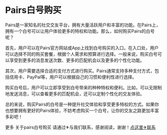 # Pairs白号购买

Pairs是一家知名的社交交友平台，拥有大量活跃用户和丰富的功能。在Pairs上，拥有一个白号可以让用户体验更多的特权和功能。那么，如何购买Pairs的白号呢？

首先，用户可以在Pairs官方网站或App上找到白号购买的入口。在入口处，用户可以选择不同的购买套餐，根据个人需求和预算进行选择。一般来说，购买白号可以享受到更多的消息发送次数、更多的匹配机会以及更多的个性化功能。

其次，用户需要选择合适的支付方式进行购买。Pairs通常支持多种支付方式，包括信用卡、PayPal等，用户可以根据自己的习惯和便利性进行选择。

购买白号后，用户可以立即享受到白号带来的种种特权和便利。比如，可以无限制地发送消息，可以查看更多的匹配机会，还可以定制个性化的交友体验。

总的来说，购买Pairs的白号是一种提升社交体验和享受更多特权的方式。如果你也想要拥有更好的Pairs体验，不妨考虑购买一个白号，让你的交友之路更加丰富多彩吧！

更多 关于pairs白号购买 请通过✈与我们联系，感谢阅读，谢谢！[点这里✈联系](https://111.k02.cc)